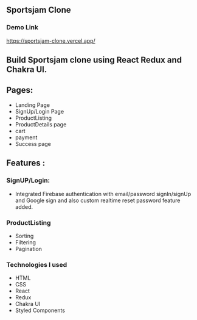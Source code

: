 ## Sportsjam Clone

### Demo Link
https://sportsjam-clone.vercel.app/

## Build Sportsjam clone using React Redux and Chakra UI.

## Pages:
   * Landing Page
   * SignUp/Login Page
   * ProductListing
   * ProductDetails page
   * cart
   * payment
   * Success page

## Features :
 ### SignUP/Login:
   * Integrated Firebase authentication with email/password signIn/signUp and Google sign and also custom realtime reset password feature added.
 ### ProductListing
   * Sorting 
   * Filtering
   * Pagination


### Technologies I used</u>

  - HTML
  - CSS
  - React
  - Redux
  - Chakra UI
  - Styled Components

